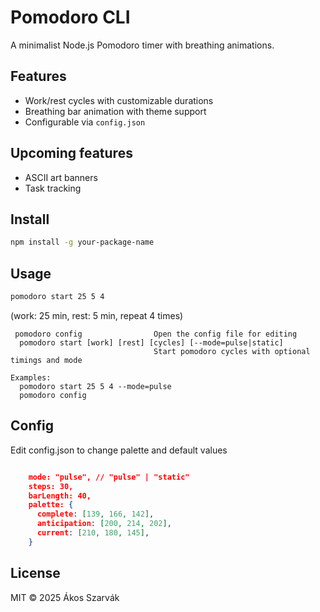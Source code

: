 # Pomodoro CLI

A minimalist Node.js Pomodoro timer with breathing animations.

## Features

- Work/rest cycles with customizable durations
- Breathing bar animation with theme support
- Configurable via `config.json`

## Upcoming features

- ASCII art banners
- Task tracking

## Install

```bash
npm install -g your-package-name
```

## Usage

```bash
pomodoro start 25 5 4
```

(work: 25 min, rest: 5 min, repeat 4 times)

```
 pomodoro config                Open the config file for editing
  pomodoro start [work] [rest] [cycles] [--mode=pulse|static]
                                Start pomodoro cycles with optional timings and mode

Examples:
  pomodoro start 25 5 4 --mode=pulse
  pomodoro config
```

## Config

Edit config.json to change palette and default values

```json

    mode: "pulse", // "pulse" | "static"
    steps: 30,
    barLength: 40,
    palette: {
      complete: [139, 166, 142],
      anticipation: [200, 214, 202],
      current: [210, 180, 145],
    }

```

## License

MIT © 2025 Ákos Szarvák
